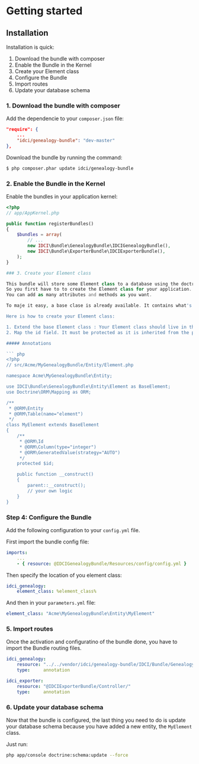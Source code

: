 Getting started
===============

## Installation

Installation is quick:

1. Download the bundle with composer
2. Enable the Bundle in the Kernel
3. Create your Element class
4. Configure the Bundle
5. Import routes
6. Update your database schema

### 1. Download the bundle with composer

Add the dependencie to your `composer.json` file:

```json
"require": {
    ...
    "idci/genealogy-bundle": "dev-master"
},
```

Download the bundle by running the command:

``` bash
$ php composer.phar update idci/genealogy-bundle
```

### 2. Enable the Bundle in the Kernel

Enable the bundles in your application kernel:

```php
<?php
// app/AppKernel.php

public function registerBundles()
{
    $bundles = array(
        // ...
        new IDCI\Bundle\GenealogyBundle\IDCIGenealogyBundle(),
        new IDCI\Bundle\ExporterBundle\IDCIExporterBundle(),
    );
}

### 3. Create your Element class

This bundle will store some Element class to a database using the doctrine ORM.
So you first have to to create the Element class for your application.
You can add as many attributes and methods as you want.

To maje it easy, a base clase is already available. It contains what's required for a genealogy to works properly (such as a mother, a father, a sex, etc).

Here is how to create your Element class:

1. Extend the base Element class : Your Element class should live in the Entity namespace of your bundle.
2. Map the id field. It must be protected as it is inherited from the parent class.

##### Annotations

``` php
<?php
// src/Acme/MyGenealogyBundle/Entity/Element.php

namespace Acme\MyGenealogyBundle\Entity;

use IDCI\Bundle\GenealogyBundle\Entity\Element as BaseElement;
use Doctrine\ORM\Mapping as ORM;

/**
 * @ORM\Entity
 * @ORM\Table(name="element")
 */
class MyElement extends BaseElement
{
    /**
     * @ORM\Id
     * @ORM\Column(type="integer")
     * @ORM\GeneratedValue(strategy="AUTO")
     */
    protected $id;

    public function __construct()
    {
        parent::__construct();
        // your own logic
    }
}
```

### Step 4: Configure the Bundle

Add the following configuration to your `config.yml` file.

First import the bundle config file:
```yml
imports:
    ...
    - { resource: @IDCIGenealogyBundle/Resources/config/config.yml }
```

Then specify the location of you element class:
```yml
idci_genealogy:
    element_class: %element_class%
```

And then in your `parameters.yml` file:
```yml
element_class: "Acme\MyGenealogyBundle\Entity\MyElement"
```

### 5. Import routes

Once the activation and configuratino of the bundle done, you have to import the Bundle routing files.

```yml
idci_genealogy:
    resource: "../../vendor/idci/genealogy-bundle/IDCI/Bundle/GenealogyBundle/Controller/"
    type:     annotation

idci_exporter:
    resource: "@IDCIExporterBundle/Controller/"
    type:     annotation
```

### 6. Update your database schema

Now that the bundle is configured, the last thing you need to do is update your
database schema because you have added a new entity, the `MyElement` class.

Just run:

```bash
php app/console doctrine:schema:update --force
```
